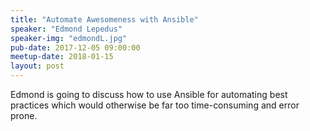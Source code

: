 ```yaml
---
title: "Automate Awesomeness with Ansible"
speaker: "Edmond Lepedus"
speaker-img: "edmondL.jpg"
pub-date: 2017-12-05 09:00:00
meetup-date: 2018-01-15
layout: post
---
```

Edmond is going to discuss how to use Ansible for automating best practices which would otherwise be far too time-consuming and error prone.

